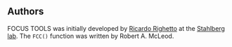 ## Authors
FOCUS TOOLS was initially developed by [Ricardo Righetto](https://github.com/rdrighetto/) at the [Stahlberg lab](http://c-cina.org).
The `FCC()` function was written by Robert A. McLeod.